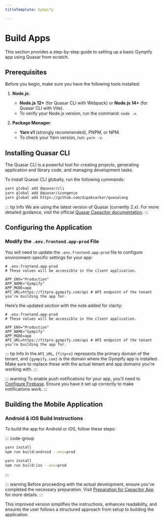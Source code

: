 ```yaml
---
titleTemplate: Gympify

---
```


# Build Apps

This section provides a step-by-step guide to setting up a basic Gympify app using Quasar from scratch.

## Prerequisites

Before you begin, make sure you have the following tools installed:

1. **Node.js**:
   - **Node.js 12+** (for Quasar CLI with Webpack) or **Node.js 14+** (for Quasar CLI with Vite).
   - To verify your Node.js version, run the command: `node -v`.

2. **Package Manager**:
   - **Yarn v1** (strongly recommended), PNPM, or NPM.
   - To check your Yarn version, run: `yarn -v`.

## Installing Quasar CLI

The Quasar CLI is a powerful tool for creating projects, generating application and library code, and managing development tasks.

To install Quasar CLI globally, run the following commands:

```bash
yarn global add @quasar/cli
yarn global add @quasar/icongenie
yarn global add https://github.com/dipaksarkar/quasalang
```

::: tip Info
We are using the latest version of Quasar (currently 2.x). For more detailed guidance, visit the official [Quasar Capacitor documentation](https://quasar.dev/quasar-cli-vite/developing-capacitor-apps/introduction).
:::

## Configuring the Application

### Modify the `.env.frontend.app-prod` File

You will need to update the `.env.frontend.app-prod` file to configure environment-specific settings for your app:

```plaintext
# .env.frontend.app-prod
# These values will be accessible in the client application.

APP_ENV="Production"
APP_NAME="Gympify"
APP_MODE=app
API_URL=https://fitpro.gympify.com/api # API endpoint of the tenant you're building the app for.
```

Here’s the updated section with the note added for clarity:

```plaintext
# .env.frontend.app-prod
# These values will be accessible in the client application.

APP_ENV="Production"
APP_NAME="Gympify"
APP_MODE=app
API_URL=https://fitpro.gympify.com/api # API endpoint of the tenant you're building the app for.
```

::: tip Info
In the `API_URL`, `{fitpro}` represents the primary domain of the tenant, and `{gympify.com}` is the domain where the Gympify app is installed. Make sure to replace these with the actual tenant and app domains you're working with.
:::

::: warning
To enable push notifications for your app, you'll need to [Configure Firebase](./firebase). Ensure you have it set up correctly to make notifications work.
:::

## Building the Mobile Application

### Android & iOS Build Instructions

To build the app for Android or iOS, follow these steps:

::: code-group

```bash [Android]
yarn install
npm run build:android --env=prod
```

```bash [iOS]
yarn install
npm run build:ios --env=prod
```

:::

::: warning
Before proceeding with the actual development, ensure you’ve completed the necessary preparation. Visit [Preparation for Capacitor App](https://quasar.dev/quasar-cli-vite/developing-capacitor-apps/preparation) for more details.
:::

This improved version simplifies the instructions, enhances readability, and ensures the user follows a structured approach from setup to building the application.